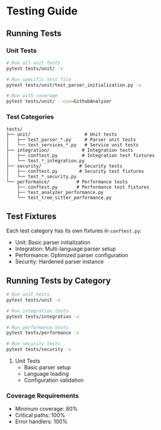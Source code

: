 # Testing Guide

## Running Tests

### Unit Tests

```bash
# Run all unit tests
pytest tests/unit/ -v

# Run specific test file
pytest tests/unit/test_parser_initialization.py -v

# Run with coverage
pytest tests/unit/ --cov=GithubAnalyzer
```

### Test Categories

```plaintext
tests/
├── unit/                    # Unit tests
│   ├── test_parser_*.py     # Parser unit tests
│   └── test_services_*.py   # Service unit tests
├── integration/            # Integration tests
│   ├── conftest.py         # Integration test fixtures
│   └── test_*_integration.py
├── security/              # Security tests
│   ├── conftest.py        # Security test fixtures
│   └── test_*_security.py
└── performance/          # Performance tests
    ├── conftest.py       # Performance test fixtures
    ├── test_analyzer_performance.py
    └── test_tree_sitter_performance.py
```

## Test Fixtures

Each test category has its own fixtures in `conftest.py`:

- Unit: Basic parser initialization
- Integration: Multi-language parser setup
- Performance: Optimized parser configuration
- Security: Hardened parser instance

## Running Tests by Category

```bash
# Run unit tests
pytest tests/unit -v

# Run integration tests
pytest tests/integration -v

# Run performance tests
pytest tests/performance -v

# Run security tests
pytest tests/security -v
```

1. Unit Tests
   - Basic parser setup
   - Language loading
   - Configuration validation

### Coverage Requirements

- Minimum coverage: 80%
- Critical paths: 100%
- Error handlers: 100%
